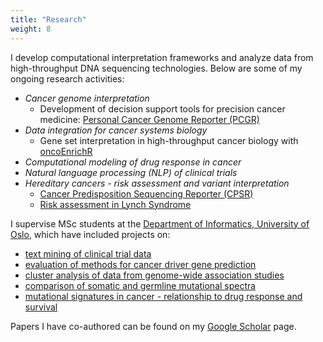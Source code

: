 ```yaml
---
title: "Research"
weight: 8 
---
```


<!--p align="left"-->

I develop computational interpretation frameworks and analyze data from high-throughput DNA sequencing technologies. Below are some of my ongoing research activities:

   * _Cancer genome interpretation_
      * Development of decision support tools for precision cancer medicine: [Personal Cancer Genome Reporter (PCGR)](https://sigven.github.io/pcgr)
   * _Data integration for cancer systems biology_
      * Gene set interpretation in high-throughput cancer biology with [oncoEnrichR](https://sigven.github.io/oncoEnrichR)
   * _Computational modeling of drug response in cancer_
   * _Natural language processing (NLP) of clinical trials_
   * _Hereditary cancers - risk assessment and variant interpretation_
      * [Cancer Predisposition Sequencing Reporter (CPSR)](https://sigven.github.io/cpsr)
      * [Risk assessment in Lynch Syndrome](http://lscarisk.org/)

I supervise MSc students at the [Department of Informatics, University of Oslo](https://www.mn.uio.no/ifi/), which have included projects on: 

* [text mining of clinical trial data](https://www.duo.uio.no/handle/10852/38306)
* [evaluation of methods for cancer driver gene prediction](https://www.duo.uio.no/handle/10852/41622)
* [cluster analysis of data from genome-wide association studies](https://www.duo.uio.no/handle/10852/53017)
* [comparison of somatic and germline mutational spectra](https://www.duo.uio.no/handle/10852/57756)
* [mutational signatures in cancer - relationship to drug response and survival](https://www.dropbox.com/s/rusw18qvf3pt9bd/Mut_Sig_Survival_Drug_Response.pdf?dl=0)

Papers I have co-authored can be found on my [Google Scholar](https://scholar.google.no/citations?user=tasITLoAAAAJ&hl=en) page.

<!--/p-->